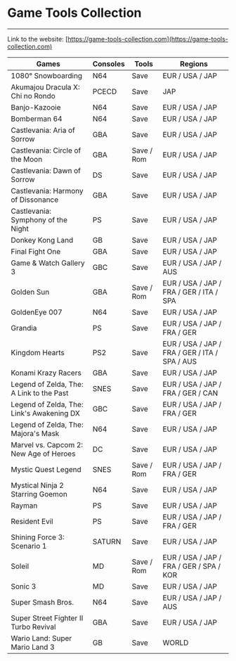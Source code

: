 # Game Tools Collection

---

Link to the website: [https://game-tools-collection.com](https://game-tools-collection.com)

| Games                                     | Consoles | Tools      | Regions                                       |
| ----------------------------------------- | -------- | ---------- | --------------------------------------------- |
| 1080° Snowboarding                        | N64      | Save       | EUR / USA / JAP                               |
| Akumajou Dracula X: Chi no Rondo          | PCECD    | Save       | JAP                                           |
| Banjo-Kazooie                             | N64      | Save       | EUR / USA / JAP                               |
| Bomberman 64                              | N64      | Save       | EUR / USA / JAP                               |
| Castlevania: Aria of Sorrow               | GBA      | Save       | EUR / USA / JAP                               |
| Castlevania: Circle of the Moon           | GBA      | Save / Rom | EUR / USA / JAP                               |
| Castlevania: Dawn of Sorrow               | DS       | Save       | EUR / USA / JAP                               |
| Castlevania: Harmony of Dissonance        | GBA      | Save       | EUR / USA / JAP                               |
| Castlevania: Symphony of the Night        | PS       | Save       | EUR / USA / JAP                               |
| Donkey Kong Land                          | GB       | Save       | EUR / USA / JAP                               |
| Final Fight One                           | GBA      | Save       | EUR / USA / JAP                               |
| Game & Watch Gallery 3                    | GBC      | Save       | EUR / USA / JAP / AUS                         |
| Golden Sun                                | GBA      | Save / Rom | EUR / USA / JAP / FRA / GER / ITA / SPA       |
| GoldenEye 007                             | N64      | Save       | EUR / USA / JAP                               |
| Grandia                                   | PS       | Save       | EUR / USA / JAP / FRA / GER                   |
| Kingdom Hearts                            | PS2      | Save       | EUR / USA / JAP / FRA / GER / ITA / SPA / AUS |
| Konami Krazy Racers                       | GBA      | Save       | EUR / USA / JAP                               |
| Legend of Zelda, The: A Link to the Past  | SNES     | Save       | EUR / USA / JAP / FRA / GER / CAN             |
| Legend of Zelda, The: Link's Awakening DX | GBC      | Save       | EUR / USA / JAP / FRA / GER                   |
| Legend of Zelda, The: Majora's Mask       | N64      | Save       | EUR / USA / JAP                               |
| Marvel vs. Capcom 2: New Age of Heroes    | DC       | Save       | EUR / USA / JAP                               |
| Mystic Quest Legend                       | SNES     | Save / Rom | EUR / USA / JAP / FRA / GER                   |
| Mystical Ninja 2 Starring Goemon          | N64      | Save       | EUR / USA / JAP                               |
| Rayman                                    | PS       | Save       | EUR / USA / JAP                               |
| Resident Evil                             | PS       | Save       | EUR / USA / JAP / FRA / GER                   |
| Shining Force 3: Scenario 1               | SATURN   | Save       | EUR / USA / JAP                               |
| Soleil                                    | MD       | Save / Rom | EUR / USA / JAP / FRA / GER / SPA / KOR       |
| Sonic 3                                   | MD       | Save       | EUR / USA / JAP                               |
| Super Smash Bros.                         | N64      | Save       | EUR / USA / JAP / AUS                         |
| Super Street Fighter II Turbo Revival     | GBA      | Save       | EUR / USA / JAP                               |
| Wario Land: Super Mario Land 3            | GB       | Save       | WORLD                                         |

